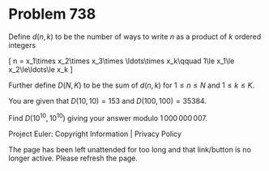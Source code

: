 #   Problem 738

   Define $d(n,k)$ to be the number of ways to write $n$ as a product of $k$
   ordered integers

   \[ n = x_1\times x_2\times x_3\times \ldots\times x_k\qquad 1\le x_1\le
   x_2\le\ldots\le x_k \]

   Further define $D(N,K)$ to be the sum of $d(n,k)$ for $1\le n\le N$ and
   $1\le k\le K$.

   You are given that $D(10, 10) = 153$ and $D(100, 100) = 35384$.

   Find $D(10^{10},10^{10})$ giving your answer modulo $1\,000\,000\,007$.

   Project Euler: Copyright Information | Privacy Policy

   The page has been left unattended for too long and that link/button is no
   longer active. Please refresh the page.

